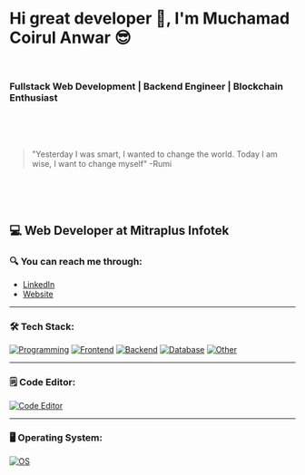 # Hi great developer 👋, I'm Muchamad Coirul Anwar 😎
<br />

### Fullstack Web Development | Backend Engineer | Blockchain Enthusiast
<br />
<br />
<br />

> "Yesterday I was smart, I wanted to change the world. Today I am wise, I want to change myself" -Rumi
<br />
<br />
<br />

## 💻 Web Developer at Mitraplus Infotek

### 🔍 You can reach me through:
- [LinkedIn](https://www.linkedin.com/in/muchamad-coirul-anwar)
- [Website](https://www.masterceremony.site)

---

### 🛠 Tech Stack:

[![Programming](https://skillicons.dev/icons?i=js,ts,java,kotlin)](https://skillicons.dev)
[![Frontend](https://skillicons.dev/icons?i=html,css,react,nextjs,tailwind,vite,vercel)](https://skillicons.dev)
[![Backend](https://skillicons.dev/icons?i=nodejs,npm,bun,express,spring,postman,jest,docker,nginx)](https://skillicons.dev)
[![Database](https://skillicons.dev/icons?i=mysql,postgres,mongodb,redis)](https://skillicons.dev)
[![Other](https://skillicons.dev/icons?i=git,github)](https://skillicons.dev)


---

### 🗒️ Code Editor:

[![Code Editor](https://skillicons.dev/icons?i=vscode,idea)](https://skillicons.dev)

---

### 🖥️ Operating System:
[![OS](https://skillicons.dev/icons?i=windows,apple,linux)](https://skillicons.dev)
